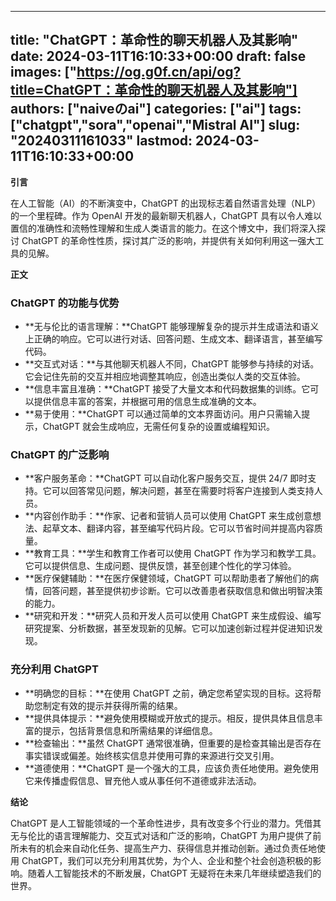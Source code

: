 
---
title: "ChatGPT：革命性的聊天机器人及其影响"
date: 2024-03-11T16:10:33+00:00
draft: false
images: ["https://og.g0f.cn/api/og?title=ChatGPT：革命性的聊天机器人及其影响"]
authors: ["naiveのai"]
categories: ["ai"]
tags: ["chatgpt","sora","openai","Mistral AI"]
slug: "20240311161033"
lastmod: 2024-03-11T16:10:33+00:00
---
**引言**

在人工智能（AI）的不断演变中，ChatGPT 的出现标志着自然语言处理（NLP）的一个里程碑。作为 OpenAI 开发的最新聊天机器人，ChatGPT 具有以令人难以置信的准确性和流畅性理解和生成人类语言的能力。在这个博文中，我们将深入探讨 ChatGPT 的革命性性质，探讨其广泛的影响，并提供有关如何利用这一强大工具的见解。

**正文**

### ChatGPT 的功能与优势

* **无与伦比的语言理解：**ChatGPT 能够理解复杂的提示并生成语法和语义上正确的响应。它可以进行对话、回答问题、生成文本、翻译语言，甚至编写代码。
* **交互式对话：**与其他聊天机器人不同，ChatGPT 能够参与持续的对话。它会记住先前的交互并相应地调整其响应，创造出类似人类的交互体验。
* **信息丰富且准确：**ChatGPT 接受了大量文本和代码数据集的训练。它可以提供信息丰富的答案，并根据可用的信息生成准确的文本。
* **易于使用：**ChatGPT 可以通过简单的文本界面访问。用户只需输入提示，ChatGPT 就会生成响应，无需任何复杂的设置或编程知识。

### ChatGPT 的广泛影响

* **客户服务革命：**ChatGPT 可以自动化客户服务交互，提供 24/7 即时支持。它可以回答常见问题，解决问题，甚至在需要时将客户连接到人类支持人员。
* **内容创作助手：**作家、记者和营销人员可以使用 ChatGPT 来生成创意想法、起草文本、翻译内容，甚至编写代码片段。它可以节省时间并提高内容质量。
* **教育工具：**学生和教育工作者可以使用 ChatGPT 作为学习和教学工具。它可以提供信息、生成问题、提供反馈，甚至创建个性化的学习体验。
* **医疗保健辅助：**在医疗保健领域，ChatGPT 可以帮助患者了解他们的病情，回答问题，甚至提供初步诊断。它可以改善患者获取信息和做出明智决策的能力。
* **研究和开发：**研究人员和开发人员可以使用 ChatGPT 来生成假设、编写研究提案、分析数据，甚至发现新的见解。它可以加速创新过程并促进知识发现。

### 充分利用 ChatGPT

* **明确您的目标：**在使用 ChatGPT 之前，确定您希望实现的目标。这将帮助您制定有效的提示并获得所需的结果。
* **提供具体提示：**避免使用模糊或开放式的提示。相反，提供具体且信息丰富的提示，包括背景信息和所需结果的详细信息。
* **检查输出：**虽然 ChatGPT 通常很准确，但重要的是检查其输出是否存在事实错误或偏差。始终核实信息并使用可靠的来源进行交叉引用。
* **道德使用：**ChatGPT 是一个强大的工具，应该负责任地使用。避免使用它来传播虚假信息、冒充他人或从事任何不道德或非法活动。

**结论**

ChatGPT 是人工智能领域的一个革命性进步，具有改变多个行业的潜力。凭借其无与伦比的语言理解能力、交互式对话和广泛的影响，ChatGPT 为用户提供了前所未有的机会来自动化任务、提高生产力、获得信息并推动创新。通过负责任地使用 ChatGPT，我们可以充分利用其优势，为个人、企业和整个社会创造积极的影响。随着人工智能技术的不断发展，ChatGPT 无疑将在未来几年继续塑造我们的世界。